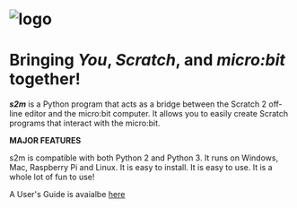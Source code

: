 ![logo](https://raw.github.com/MrYsLab/s2m/master/images/logo.png)
======
# Bringing _**You**_, _**Scratch**_, and _**micro:bit**_ together!

__*s2m*__ is a Python program that acts as a bridge between the Scratch 2 off-line editor
 and the micro:bit computer. It allows you to easily create Scratch programs that interact with the micro:bit.

__MAJOR FEATURES__

s2m is compatible with both Python 2 and Python 3.
It runs on Windows, Mac, Raspberry Pi and Linux.
It is easy to install.
It is easy to use.
It is a whole lot of fun to use!

A User's Guide is avaialbe [here](https://mryslab.github.io/s2m/)